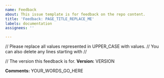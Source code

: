 ```yaml
---
name: Feedback
about: This issue template is for feedback on the repo content.
title: 'Feedback: PAGE_TITLE_REPLACE_ME'
labels: documentation
assignees: ''

---
```


// Please replace all values represented in UPPER_CASE with values.
// You can also delete any lines starting with //

// The version this feedback is for.
**Version:** VERSION

**Comments:**
YOUR_WORDS_GO_HERE
